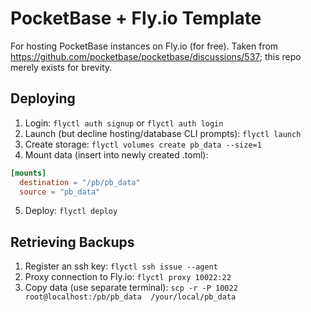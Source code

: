 # PocketBase + Fly.io Template
For hosting PocketBase instances on Fly.io (for free). Taken from https://github.com/pocketbase/pocketbase/discussions/537; this repo merely exists for brevity.

## Deploying
1. Login: ```flyctl auth signup``` or ```flyctl auth login```
2. Launch (but decline hosting/database CLI prompts): ```flyctl launch```
3. Create storage: ```flyctl volumes create pb_data --size=1```
4. Mount data (insert into newly created .toml):
```toml
[mounts]
  destination = "/pb/pb_data"
  source = "pb_data"
```
5. Deploy: ```flyctl deploy```

## Retrieving Backups
1. Register an ssh key: ```flyctl ssh issue --agent```
2. Proxy connection to Fly.io: ```flyctl proxy 10022:22```
3. Copy data (use separate terminal): ```scp -r -P 10022 root@localhost:/pb/pb_data  /your/local/pb_data```